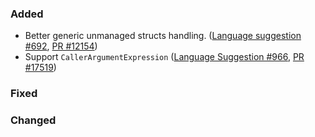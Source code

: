 ### Added

* Better generic unmanaged structs handling. ([Language suggestion #692](https://github.com/fsharp/fslang-suggestions/issues/692), [PR #12154](https://github.com/dotnet/fsharp/pull/12154))
* Support `CallerArgumentExpression` ([Language Suggestion #966](https://github.com/fsharp/fslang-suggestions/issues/966), [PR #17519](https://github.com/dotnet/fsharp/pull/17519))

### Fixed

### Changed
